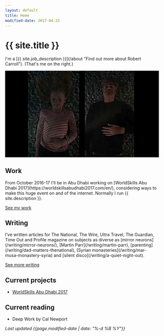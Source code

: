 ```yaml
---
layout: default
title: Home
modified-date: 2017-04-23
---
```

<h1 class="page-heading-caps extra-top-padding">{{ site.title }}</h1>
I'm a [{{ site.job_description }}](/about "Find out more about Robert Carroll"). (That's me on the right.)


![Image showing me and my daughter re-enacting The Dreamers by Bill Viola](/images/the-dreamers-rob.jpg)

<h2 class="page-heading-caps">Work</h2>
From October 2016-17 I'll be in Abu Dhabi working on [WorldSkills Abu Dhabi 2017](https://worldskillsabudhabi2017.com/en/), considering ways to make this huge event on and of the internet. Normally I run {{ site.description }}.

[See my work](/work "See some of Robert Carroll's work")

<h2 class="page-heading-caps">Writing</h2>
I’ve written articles for The National, The Wire, Ultra Travel, The Guardian, Time Out and Profile magazine on subjects as diverse as [mirror neurons](/writing/mirror-neurons/), [Martin Parr](/writing/martin-parr), [parenting](/writing/dad-matters-thenational), [Syrian monasteries](/writing/mar-musa-monastery-syria) and [silent disco](/writing/a-quiet-night-out).

[See more writing](/writing "See more of Robert Carroll's writing")

<h2 class="page-heading-caps">Current projects</h2>
<ul class="home__list">
  <li><a title="WorldSkills Abu Dhabi 2017 development blog" href="http://digital-wsad2017.tumblr.com/">WorldSkills Abu Dhabi 2017</a></li>
</ul>

<h2 class="page-heading-caps">Current reading</h2>
<ul class="home__list">
  <li>Deep Work by Cal Newport</li>
</ul>

<div class="extra-top-padding">
  <em class="zeta">Last updated {{page.modified-date | date: "%-d %B %Y"}}</em>
</div>
